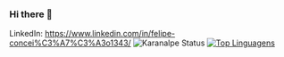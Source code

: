 ### Hi there 👋

<!--
**FelipeSantos1343/FelipeSantos1343** is a ✨ _special_ ✨ repository because its `README.md` (this file) appears on your GitHub profile.

Here are some ideas to get you started:

- 🔭 I’m currently working on ...
- 🌱 I’m currently learning ...
- 👯 I’m looking to collaborate on ...
- 🤔 I’m looking for help with ...
- 💬 Ask me about ...
- 📫 How to reach me: ...
- 😄 Pronouns: ...
- ⚡ Fun fact: ...
-->
LinkedIn: https://www.linkedin.com/in/felipe-concei%C3%A7%C3%A3o1343/
![Karanalpe Status](https://github-readme-stats.vercel.app/api?username=FelipeSantos1343&show_icons=true)
[![Top Linguagens](https://github-readme-stats.vercel.app/api/top-langs/?username=FelipeSantos1343&layout=compact)](https://github.com/FelipeSantos1343/github-readme-stats)
